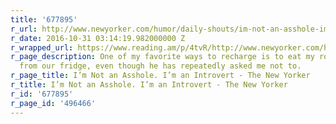 ```yaml
---
title: '677895'
r_url: http://www.newyorker.com/humor/daily-shouts/im-not-an-asshole-im-an-introvert
r_date: 2016-10-31 03:14:19.982000000 Z
r_wrapped_url: https://www.reading.am/p/4tvR/http://www.newyorker.com/humor/daily-shouts/im-not-an-asshole-im-an-introvert
r_page_description: One of my favorite ways to recharge is to eat my roommate’s food
  from our fridge, even though he has repeatedly asked me not to.
r_page_title: I’m Not an Asshole. I’m an Introvert - The New Yorker
r_title: I’m Not an Asshole. I’m an Introvert - The New Yorker
r_id: '677895'
r_page_id: '496466'
---
```


